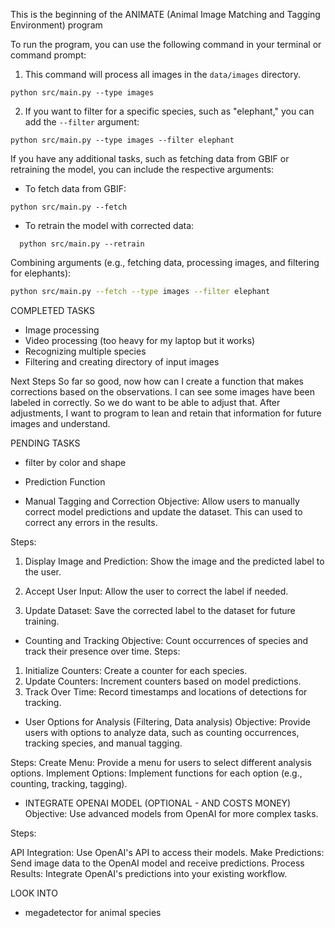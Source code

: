 This is the beginning of the ANIMATE (Animal Image Matching and Tagging Environment) program


To run the program, you can use the following command in your terminal or command prompt:
 
1. This command will process all images in the `data/images` directory.
```
python src/main.py --type images
```

2. If you want to filter for a specific species, such as "elephant," you can add the `--filter` argument:

```
python src/main.py --type images --filter elephant
```

If you have any additional tasks, such as fetching data from GBIF or retraining the model, you can include the respective arguments:

- To fetch data from GBIF:

```
python src/main.py --fetch
```

- To retrain the model with corrected data:

```
  python src/main.py --retrain
```

Combining arguments (e.g., fetching data, processing images, and filtering for elephants):

```sh
python src/main.py --fetch --type images --filter elephant
```


COMPLETED TASKS
- Image processing
- Video processing (too heavy for my laptop but it works)
- Recognizing multiple species
- Filtering and creating directory of input images


Next Steps
So far so good, now how can I create a function that makes corrections based on the observations. I can see some images have been labeled in correctly. So we do want to be able to adjust that. After adjustments, I want to program to lean and retain that information for future images and understand.



PENDING TASKS
- filter by color and shape


- Prediction Function

- Manual Tagging and Correction
Objective: Allow users to manually correct model predictions and update the dataset. This can used to correct any errors in the results.

Steps:
1. Display Image and Prediction: Show the image and the predicted label to the user.

2. Accept User Input: Allow the user to correct the label if needed.

3. Update Dataset: Save the corrected label to the dataset for future training.

- Counting and Tracking
Objective: Count occurrences of species and track their presence over time.
Steps:
1. Initialize Counters: Create a counter for each species.
2. Update Counters: Increment counters based on model predictions.
3. Track Over Time: Record timestamps and locations of detections for tracking.

- User Options for Analysis (Filtering, Data analysis)
Objective: Provide users with options to analyze data, such as counting occurrences, tracking species, and manual tagging.

Steps:
Create Menu: Provide a menu for users to select different analysis options.
Implement Options: Implement functions for each option (e.g., counting, tracking, tagging).



- INTEGRATE OPENAI MODEL (OPTIONAL - AND COSTS MONEY)
Objective: Use advanced models from OpenAI for more complex tasks.

Steps:

API Integration: Use OpenAI's API to access their models.
Make Predictions: Send image data to the OpenAI model and receive predictions.
Process Results: Integrate OpenAI's predictions into your existing workflow.

LOOK INTO
- megadetector for animal species
